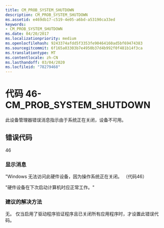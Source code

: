 ```yaml
---
title: CM_PROB_SYSTEM_SHUTDOWN
description: CM_PROB_SYSTEM_SHUTDOWN
ms.assetid: e469db17-c519-4e05-a6bd-a53190ca33ed
keywords:
- CM_PROB_SYSTEM_SHUTDOWN
ms.date: 04/20/2017
ms.localizationpriority: medium
ms.openlocfilehash: 9243374afdd5f3353fe90464160ad5bf69474383
ms.sourcegitcommit: 6f165a03303b7e4950b37d4b992f0f481b14f3ca
ms.translationtype: MT
ms.contentlocale: zh-CN
ms.lasthandoff: 03/04/2020
ms.locfileid: "78279468"
---
```

# <a name="code-46---cm_prob_system_shutdown"></a>代码 46-CM_PROB_SYSTEM_SHUTDOWN

此设备管理器错误消息指示由于系统正在关闭，设备不可用。

## <a name="error-code"></a>错误代码

46

### <a name="display-message"></a>显示消息

"Windows 无法访问此硬件设备，因为操作系统正在关闭。 （代码46）

"硬件设备在下次启动计算机时应正常工作。"

### <a name="recommended-resolution"></a>建议的解决方法

无。 仅当启用了驱动程序验证程序且已关闭所有应用程序时，才设置此错误代码。
